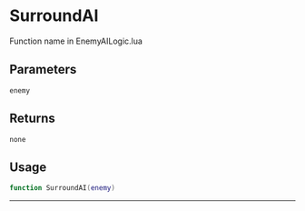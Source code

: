 # SurroundAI
Function name in EnemyAILogic.lua
## Parameters
`enemy`
## Returns
`none`
## Usage
```lua
function SurroundAI(enemy)
```
---
